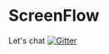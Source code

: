 # ScreenFlow

Let's chat
[![Gitter](https://badges.gitter.im/Join%20Chat.svg)](https://gitter.im/ScreenZoneProjects/ScreenFlow?utm_source=badge&utm_medium=badge&utm_campaign=pr-badge)
